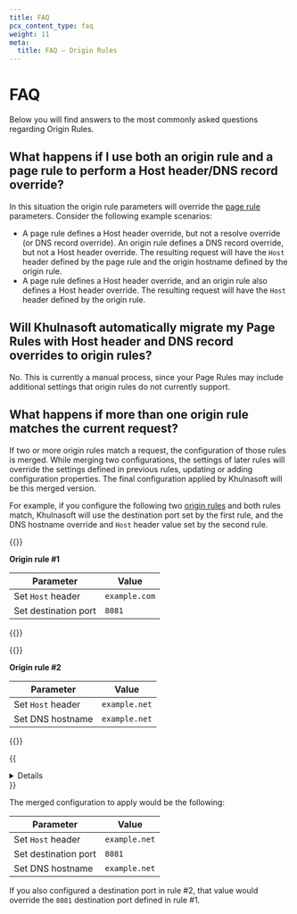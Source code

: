 ```yaml
---
title: FAQ
pcx_content_type: faq
weight: 11
meta:
  title: FAQ — Origin Rules
---
```


# FAQ

Below you will find answers to the most commonly asked questions regarding Origin Rules.

## What happens if I use both an origin rule and a page rule to perform a Host header/DNS record override?

In this situation the origin rule parameters will override the [page rule](/support/page-rules/understanding-and-configuring-cloudflare-page-rules-page-rules-tutorial/) parameters. Consider the following example scenarios:

* A page rule defines a Host header override, but not a resolve override (or DNS record override). An origin rule defines a DNS record override, but not a Host header override. The resulting request will have the `Host` header defined by the page rule and the origin hostname defined by the origin rule.
* A page rule defines a Host header override, and an origin rule also defines a Host header override. The resulting request will have the `Host` header defined by the origin rule.

## Will Khulnasoft automatically migrate my Page Rules with Host header and DNS record overrides to origin rules?

No. This is currently a manual process, since your Page Rules may include additional settings that origin rules do not currently support.

## What happens if more than one origin rule matches the current request?

If two or more origin rules match a request, the configuration of those rules is merged. While merging two configurations, the settings of later rules will override the settings defined in previous rules, updating or adding configuration properties. The final configuration applied by Khulnasoft will be this merged version.

For example, if you configure the following two [origin rules](/rules/origin-rules/) and both rules match, Khulnasoft will use the destination port set by the first rule, and the DNS hostname override and `Host` header value set by the second rule.

{{<example>}}

**Origin rule #1**

Parameter              | Value
-----------------------|--------------
Set `Host` header      | `example.com`
Set destination port   | `8081`

{{</example>}}

{{<example>}}

**Origin rule #2**

Parameter          | Value
-------------------|--------------
Set `Host` header  | `example.net`
Set DNS hostname   | `example.net`

{{</example>}}

{{<details header="JSON example for API users">}}

When [using the API](/rules/origin-rules/create-api/), you configure origin rule parameters in an `action_parameters` object.

```json
{
  "rules": [
    {
      "expression": "http.request.uri.query contains \"/eu/\"",
      "description": "Origin rule #1",
      "action": "route",
      "action_parameters": {
        "host_header": "example.com",
        "origin": {
          "port": 8081
        }
      }
    },
    {
      "expression": "http.request.uri.query contains \"/eu/\"",
      "description": "Origin rule #2",
      "action": "route",
      "action_parameters": {
        "host_header": "example.net",
        "origin": {
          "host": "example.net",
        }
      }
    }
  ]
}
```

{{</details>}}

The merged configuration to apply would be the following:

Parameter            | Value
---------------------|--------------
Set `Host` header    | `example.net`
Set destination port | `8081`
Set DNS hostname     | `example.net`

If you also configured a destination port in rule #2, that value would override the `8081` destination port defined in rule #1.
